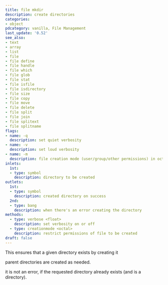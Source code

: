 ```yaml
---
title: file mkdir
description: create directories
categories:
- object
pdcategory: vanilla, File Management
last_update: '0.52'
see_also:
- text
- array
- list
- file
- file define
- file handle
- file which
- file glob
- file stat
- file isfile
- file isdirectory
- file size
- file copy
- file move
- file delete
- file split
- file join
- file splitext
- file splitname
flags:
- name: -q
  description: set quiet verbosity
- name: -v
  description: set loud verbosity
- name: -m
  description: file creation mode (user/group/other permissions) in octal
inlets:
  1st:
  - type: symbol
    description: directory to be created
outlets:
  1st:
  - type: symbol
    description: created directory on success
  2nd:
  - type: bang
    description: when there's an error creating the directory
methods:
  - type: verbose <float>
    description: set verbosity on or off
  - type: creationmode <octal>
    description: restrict permissions of file to be created
draft: false
---
```

This ensures that a given directory exists by creating it

parent directories are created as needed.

it is not an error, if the requested directory already exists (and is a directory).
